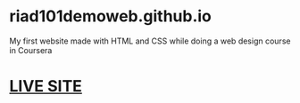 # riad101demoweb.github.io
My first website made with HTML and CSS while doing a web design course in Coursera
<a href="https://riad101.github.io/riad101demoweb.github.io/"><h1>LIVE SITE</h1></a>
